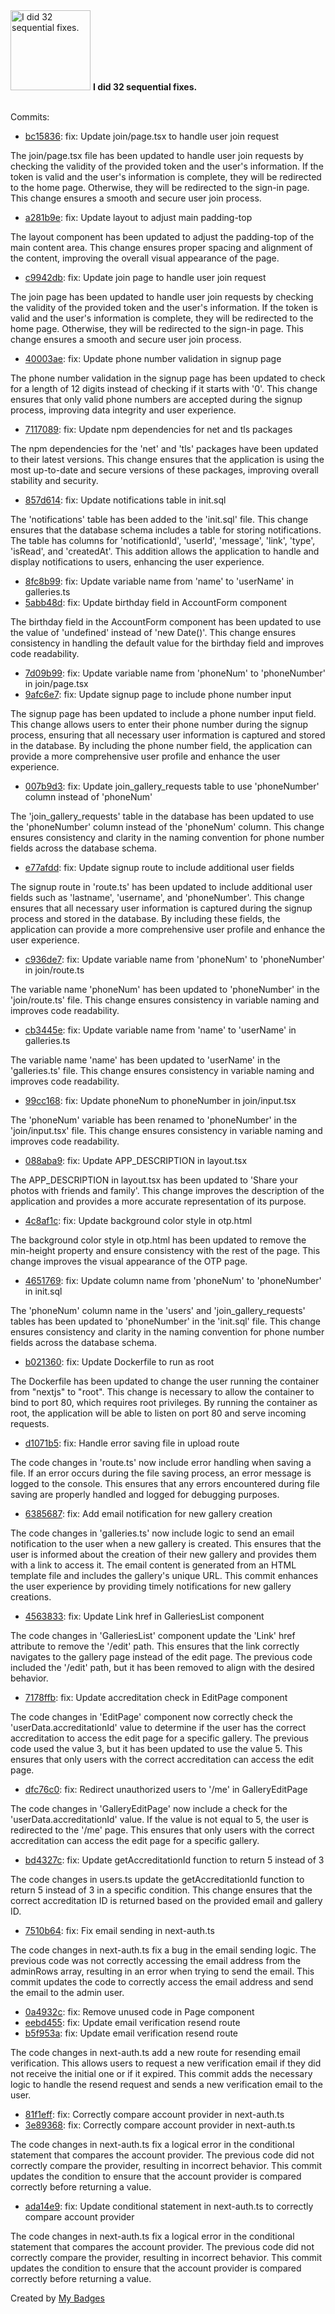 <img src="https://my-badges.github.io/my-badges/fix-6+.png" alt="I did 32 sequential fixes." title="I did 32 sequential fixes." width="128">
<strong>I did 32 sequential fixes.</strong>
<br><br>

Commits:

- <a href="https://github.com/kooked-ch/pictures/commit/bc15836a4df5fe7502166ec6e26d059f2f8be330">bc15836</a>: fix: Update join/page.tsx to handle user join request

The join/page.tsx file has been updated to handle user join requests by checking the validity of the provided token and the user's information. If the token is valid and the user's information is complete, they will be redirected to the home page. Otherwise, they will be redirected to the sign-in page. This change ensures a smooth and secure user join process.
- <a href="https://github.com/kooked-ch/pictures/commit/a281b9ed78690f42bba8aec35a519777def47915">a281b9e</a>: fix: Update layout to adjust main padding-top

The layout component has been updated to adjust the padding-top of the main content area. This change ensures proper spacing and alignment of the content, improving the overall visual appearance of the page.
- <a href="https://github.com/kooked-ch/pictures/commit/c9942db7aacaa5939815a56b896cf5874da7f536">c9942db</a>: fix: Update join page to handle user join request

The join page has been updated to handle user join requests by checking the validity of the provided token and the user's information. If the token is valid and the user's information is complete, they will be redirected to the home page. Otherwise, they will be redirected to the sign-in page. This change ensures a smooth and secure user join process.
- <a href="https://github.com/kooked-ch/pictures/commit/40003aec09f27fe0a51bb07650a28e3dc39ef2db">40003ae</a>: fix: Update phone number validation in signup page

The phone number validation in the signup page has been updated to check for a length of 12 digits instead of checking if it starts with '0'. This change ensures that only valid phone numbers are accepted during the signup process, improving data integrity and user experience.
- <a href="https://github.com/kooked-ch/pictures/commit/711708926b879f181e9e398e15e5d3133399a9f5">7117089</a>: fix: Update npm dependencies for net and tls packages

The npm dependencies for the 'net' and 'tls' packages have been updated to their latest versions. This change ensures that the application is using the most up-to-date and secure versions of these packages, improving overall stability and security.
- <a href="https://github.com/kooked-ch/pictures/commit/857d614a80199ade8f8e29ec736a5b2502f810dc">857d614</a>: fix: Update notifications table in init.sql

The 'notifications' table has been added to the 'init.sql' file. This change ensures that the database schema includes a table for storing notifications. The table has columns for 'notificationId', 'userId', 'message', 'link', 'type', 'isRead', and 'createdAt'. This addition allows the application to handle and display notifications to users, enhancing the user experience.
- <a href="https://github.com/kooked-ch/pictures/commit/8fc8b99ab2ca0a0e2c3d3ff273ba08732bb7a820">8fc8b99</a>: fix: Update variable name from 'name' to 'userName' in galleries.ts
- <a href="https://github.com/kooked-ch/pictures/commit/5abb48dbb2347a69b65f778c550390b1b84b5b32">5abb48d</a>: fix: Update birthday field in AccountForm component

The birthday field in the AccountForm component has been updated to use the value of 'undefined' instead of 'new Date()'. This change ensures consistency in handling the default value for the birthday field and improves code readability.
- <a href="https://github.com/kooked-ch/pictures/commit/7d09b995a87405c8ca86c3232a47e52ccd044803">7d09b99</a>: fix: Update variable name from 'phoneNum' to 'phoneNumber' in join/page.tsx
- <a href="https://github.com/kooked-ch/pictures/commit/9afc6e7d37ff2ce1ec36d4a4f6e7b198978aaeb6">9afc6e7</a>: fix: Update signup page to include phone number input

The signup page has been updated to include a phone number input field. This change allows users to enter their phone number during the signup process, ensuring that all necessary user information is captured and stored in the database. By including the phone number field, the application can provide a more comprehensive user profile and enhance the user experience.
- <a href="https://github.com/kooked-ch/pictures/commit/007b9d310d83c01995c2637fb323e112efb15678">007b9d3</a>: fix: Update join_gallery_requests table to use 'phoneNumber' column instead of 'phoneNum'

The 'join_gallery_requests' table in the database has been updated to use the 'phoneNumber' column instead of the 'phoneNum' column. This change ensures consistency and clarity in the naming convention for phone number fields across the database schema.
- <a href="https://github.com/kooked-ch/pictures/commit/e77afdd0d2efa40457aa4ae7856315ebb186fb03">e77afdd</a>: fix: Update signup route to include additional user fields

The signup route in 'route.ts' has been updated to include additional user fields such as 'lastname', 'username', and 'phoneNumber'. This change ensures that all necessary user information is captured during the signup process and stored in the database. By including these fields, the application can provide a more comprehensive user profile and enhance the user experience.
- <a href="https://github.com/kooked-ch/pictures/commit/c936de7fc54f9a6d115a466df2c073b54c52c92d">c936de7</a>: fix: Update variable name from 'phoneNum' to 'phoneNumber' in join/route.ts

The variable name 'phoneNum' has been updated to 'phoneNumber' in the 'join/route.ts' file. This change ensures consistency in variable naming and improves code readability.
- <a href="https://github.com/kooked-ch/pictures/commit/cb3445ee79607d2dfcc7a04de627f6563d465de3">cb3445e</a>: fix: Update variable name from 'name' to 'userName' in galleries.ts

The variable name 'name' has been updated to 'userName' in the 'galleries.ts' file. This change ensures consistency in variable naming and improves code readability.
- <a href="https://github.com/kooked-ch/pictures/commit/99cc16801f32d2c76a797b64e5f6d87868e5609d">99cc168</a>: fix: Update phoneNum to phoneNumber in join/input.tsx

The 'phoneNum' variable has been renamed to 'phoneNumber' in the 'join/input.tsx' file. This change ensures consistency in variable naming and improves code readability.
- <a href="https://github.com/kooked-ch/pictures/commit/088aba9e7828c6fc005194625aa8c13370ce36bd">088aba9</a>: fix: Update APP_DESCRIPTION in layout.tsx

The APP_DESCRIPTION in layout.tsx has been updated to 'Share your photos with friends and family'. This change improves the description of the application and provides a more accurate representation of its purpose.
- <a href="https://github.com/kooked-ch/pictures/commit/4c8af1ca8baf3a10ec9aa1b65977bc335d54685c">4c8af1c</a>: fix: Update background color style in otp.html

The background color style in otp.html has been updated to remove the min-height property and ensure consistency with the rest of the page. This change improves the visual appearance of the OTP page.
- <a href="https://github.com/kooked-ch/pictures/commit/465176916ef39fd46ced5041065a43d070168076">4651769</a>: fix: Update column name from 'phoneNum' to 'phoneNumber' in init.sql

The 'phoneNum' column name in the 'users' and 'join_gallery_requests' tables has been updated to 'phoneNumber' in the 'init.sql' file. This change ensures consistency and clarity in the naming convention for phone number fields across the database schema.
- <a href="https://github.com/kooked-ch/pictures/commit/b0213605866f3c5c64aa29a5699164422a290bc5">b021360</a>: fix: Update Dockerfile to run as root

The Dockerfile has been updated to change the user running the container from "nextjs" to "root". This change is necessary to allow the container to bind to port 80, which requires root privileges. By running the container as root, the application will be able to listen on port 80 and serve incoming requests.
- <a href="https://github.com/kooked-ch/pictures/commit/d1071b55c0f88964a515333d38b0fa97ea703c9e">d1071b5</a>: fix: Handle error saving file in upload route

The code changes in 'route.ts' now include error handling when saving a file. If an error occurs during the file saving process, an error message is logged to the console. This ensures that any errors encountered during file saving are properly handled and logged for debugging purposes.
- <a href="https://github.com/kooked-ch/pictures/commit/63856875279ebccedc49518f0105c0ab356045f9">6385687</a>: fix: Add email notification for new gallery creation

The code changes in 'galleries.ts' now include logic to send an email notification to the user when a new gallery is created. This ensures that the user is informed about the creation of their new gallery and provides them with a link to access it. The email content is generated from an HTML template file and includes the gallery's unique URL. This commit enhances the user experience by providing timely notifications for new gallery creations.
- <a href="https://github.com/kooked-ch/pictures/commit/4563833b3d725551001e3f4e1aaddce665a4a00b">4563833</a>: fix: Update Link href in GalleriesList component

The code changes in 'GalleriesList' component update the 'Link' href attribute to remove the '/edit' path. This ensures that the link correctly navigates to the gallery page instead of the edit page. The previous code included the '/edit' path, but it has been removed to align with the desired behavior.
- <a href="https://github.com/kooked-ch/pictures/commit/7178ffba4c1b6465db7f0ce2250cf951aec9f804">7178ffb</a>: fix: Update accreditation check in EditPage component

The code changes in 'EditPage' component now correctly check the 'userData.accreditationId' value to determine if the user has the correct accreditation to access the edit page for a specific gallery. The previous code used the value 3, but it has been updated to use the value 5. This ensures that only users with the correct accreditation can access the edit page.
- <a href="https://github.com/kooked-ch/pictures/commit/dfc76c03bc5315f231c5f6d46a0fbdf71647e322">dfc76c0</a>: fix: Redirect unauthorized users to '/me' in GalleryEditPage

The code changes in 'GalleryEditPage' now include a check for the 'userData.accreditationId' value. If the value is not equal to 5, the user is redirected to the '/me' page. This ensures that only users with the correct accreditation can access the edit page for a specific gallery.
- <a href="https://github.com/kooked-ch/pictures/commit/bd4327c7db3f5db2c75a44a2d9305cb83daa945f">bd4327c</a>: fix: Update getAccreditationId function to return 5 instead of 3

The code changes in users.ts update the getAccreditationId function to return 5 instead of 3 in a specific condition. This change ensures that the correct accreditation ID is returned based on the provided email and gallery ID.
- <a href="https://github.com/kooked-ch/pictures/commit/7510b64bc0c2bf95e9822e6a807a2ee74f459ff4">7510b64</a>: fix: Fix email sending in next-auth.ts

The code changes in next-auth.ts fix a bug in the email sending logic. The previous code was not correctly accessing the email address from the adminRows array, resulting in an error when trying to send the email. This commit updates the code to correctly access the email address and send the email to the admin user.
- <a href="https://github.com/kooked-ch/pictures/commit/0a4932cb3a1e1691aa1bcd994bbb284f8ce68598">0a4932c</a>: fix: Remove unused code in Page component
- <a href="https://github.com/kooked-ch/pictures/commit/eebd45592e379321a3a1fdf02194c26e01aebe9d">eebd455</a>: fix: Update email verification resend route
- <a href="https://github.com/kooked-ch/pictures/commit/b5f953aa6cb6b630219f766ae538ff4226505cb9">b5f953a</a>: fix: Update email verification resend route

The code changes in next-auth.ts add a new route for resending email verification. This allows users to request a new verification email if they did not receive the initial one or if it expired. This commit adds the necessary logic to handle the resend request and sends a new verification email to the user.
- <a href="https://github.com/kooked-ch/pictures/commit/81f1eff107fca454985783ed6297c702b5bbeb39">81f1eff</a>: fix: Correctly compare account provider in next-auth.ts
- <a href="https://github.com/kooked-ch/pictures/commit/3e893685da0a62f4ff2fe182cd00e3043fd90c07">3e89368</a>: fix: Correctly compare account provider in next-auth.ts

The code changes in next-auth.ts fix a logical error in the conditional statement that compares the account provider. The previous code did not correctly compare the provider, resulting in incorrect behavior. This commit updates the condition to ensure that the account provider is compared correctly before returning a value.
- <a href="https://github.com/kooked-ch/pictures/commit/ada14e9f288d31b927f5888f4c8a5a10892df2e7">ada14e9</a>: fix: Update conditional statement in next-auth.ts to correctly compare account provider

The code changes in next-auth.ts fix a logical error in the conditional statement that compares the account provider. The previous code did not correctly compare the provider, resulting in incorrect behavior. This commit updates the condition to ensure that the account provider is compared correctly before returning a value.


Created by <a href="https://github.com/my-badges/my-badges">My Badges</a>